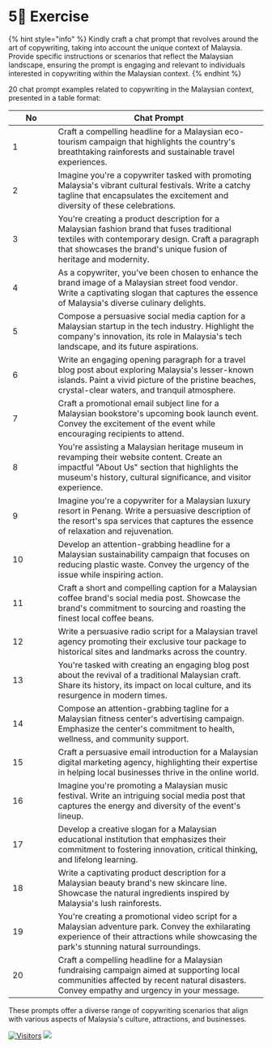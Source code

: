 # 5⃣ Exercise

{% hint style="info" %}
Kindly craft a chat prompt that revolves around the art of copywriting, taking into account the unique context of Malaysia. Provide specific instructions or scenarios that reflect the Malaysian landscape, ensuring the prompt is engaging and relevant to individuals interested in copywriting within the Malaysian context.
{% endhint %}

20 chat prompt examples related to copywriting in the Malaysian context, presented in a table format:

<table><thead><tr><th width="74">No</th><th>Chat Prompt</th></tr></thead><tbody><tr><td>1</td><td>Craft a compelling headline for a Malaysian eco-tourism campaign that highlights the country's breathtaking rainforests and sustainable travel experiences.</td></tr><tr><td>2</td><td>Imagine you're a copywriter tasked with promoting Malaysia's vibrant cultural festivals. Write a catchy tagline that encapsulates the excitement and diversity of these celebrations.</td></tr><tr><td>3</td><td>You're creating a product description for a Malaysian fashion brand that fuses traditional textiles with contemporary design. Craft a paragraph that showcases the brand's unique fusion of heritage and modernity.</td></tr><tr><td>4</td><td>As a copywriter, you've been chosen to enhance the brand image of a Malaysian street food vendor. Write a captivating slogan that captures the essence of Malaysia's diverse culinary delights.</td></tr><tr><td>5</td><td>Compose a persuasive social media caption for a Malaysian startup in the tech industry. Highlight the company's innovation, its role in Malaysia's tech landscape, and its future aspirations.</td></tr><tr><td>6</td><td>Write an engaging opening paragraph for a travel blog post about exploring Malaysia's lesser-known islands. Paint a vivid picture of the pristine beaches, crystal-clear waters, and tranquil atmosphere.</td></tr><tr><td>7</td><td>Craft a promotional email subject line for a Malaysian bookstore's upcoming book launch event. Convey the excitement of the event while encouraging recipients to attend.</td></tr><tr><td>8</td><td>You're assisting a Malaysian heritage museum in revamping their website content. Create an impactful "About Us" section that highlights the museum's history, cultural significance, and visitor experience.</td></tr><tr><td>9</td><td>Imagine you're a copywriter for a Malaysian luxury resort in Penang. Write a persuasive description of the resort's spa services that captures the essence of relaxation and rejuvenation.</td></tr><tr><td>10</td><td>Develop an attention-grabbing headline for a Malaysian sustainability campaign that focuses on reducing plastic waste. Convey the urgency of the issue while inspiring action.</td></tr><tr><td>11</td><td>Craft a short and compelling caption for a Malaysian coffee brand's social media post. Showcase the brand's commitment to sourcing and roasting the finest local coffee beans.</td></tr><tr><td>12</td><td>Write a persuasive radio script for a Malaysian travel agency promoting their exclusive tour package to historical sites and landmarks across the country.</td></tr><tr><td>13</td><td>You're tasked with creating an engaging blog post about the revival of a traditional Malaysian craft. Share its history, its impact on local culture, and its resurgence in modern times.</td></tr><tr><td>14</td><td>Compose an attention-grabbing tagline for a Malaysian fitness center's advertising campaign. Emphasize the center's commitment to health, wellness, and community support.</td></tr><tr><td>15</td><td>Craft a persuasive email introduction for a Malaysian digital marketing agency, highlighting their expertise in helping local businesses thrive in the online world.</td></tr><tr><td>16</td><td>Imagine you're promoting a Malaysian music festival. Write an intriguing social media post that captures the energy and diversity of the event's lineup.</td></tr><tr><td>17</td><td>Develop a creative slogan for a Malaysian educational institution that emphasizes their commitment to fostering innovation, critical thinking, and lifelong learning.</td></tr><tr><td>18</td><td>Write a captivating product description for a Malaysian beauty brand's new skincare line. Showcase the natural ingredients inspired by Malaysia's lush rainforests.</td></tr><tr><td>19</td><td>You're creating a promotional video script for a Malaysian adventure park. Convey the exhilarating experience of their attractions while showcasing the park's stunning natural surroundings.</td></tr><tr><td>20</td><td>Craft a compelling headline for a Malaysian fundraising campaign aimed at supporting local communities affected by recent natural disasters. Convey empathy and urgency in your message.</td></tr></tbody></table>

These prompts offer a diverse range of copywriting scenarios that align with various aspects of Malaysia's culture, attractions, and businesses.

[![Visitors](https://api.visitorbadge.io/api/visitors?path=https%3A%2F%2Fgithub.com%2Fdrshahizan&labelColor=%23697689&countColor=%23555555&style=plastic)](https://visitorbadge.io/status?path=https%3A%2F%2Fgithub.com%2Fdrshahizan)
![](https://hit.yhype.me/github/profile?user_id=81284918)
